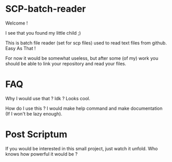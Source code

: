 # SCP-batch-reader
Welcome !

I see that you found my little child ;)

This is batch file reader (set for scp files) used to read text files from github.
Easy As That !

For now it would be somewhat useless, but after some (of my) work you should be able
to link your repository and read your files.

# FAQ

Why I would use that ?
Idk ? Looks cool.

How do I use this ?
I would make help command and make documentation (If I won't be lazy enough).

# Post Scriptum
If you would be interested in this small project, just watch it unfold.
Who knows how powerful it would be ?
